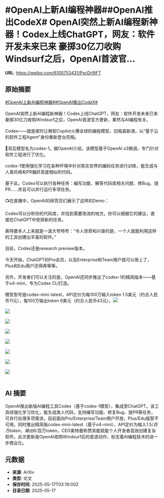 # #OpenAI上新AI编程神器##OpenAI推出CodeX# OpenAI突然上新AI编程新神器！Codex上线ChatGPT，网友：软件开发未来已来 豪掷30亿刀收购Windsurf之后，OpenAI首波官...

**URL**: https://weibo.com/6105753431/PscDr9IFT

## 原始摘要

<a href="https://m.weibo.cn/search?containerid=231522type%3D1%26t%3D10%26q%3D%23OpenAI%E4%B8%8A%E6%96%B0AI%E7%BC%96%E7%A8%8B%E7%A5%9E%E5%99%A8%23&amp;extparam=%23OpenAI%E4%B8%8A%E6%96%B0AI%E7%BC%96%E7%A8%8B%E7%A5%9E%E5%99%A8%23" data-hide=""><span class="surl-text">#OpenAI上新AI编程神器#</span></a><a href="https://m.weibo.cn/search?containerid=231522type%3D1%26t%3D10%26q%3D%23OpenAI%E6%8E%A8%E5%87%BACodeX%23&amp;extparam=%23OpenAI%E6%8E%A8%E5%87%BACodeX%23" data-hide=""><span class="surl-text">#OpenAI推出CodeX#</span></a> <br><br>OpenAI突然上新AI编程新神器！Codex上线ChatGPT，网友：软件开发未来已来 豪掷30亿刀收购Windsurf之后，OpenAI首波官方更新，果然与AI编程有关。<br><br>Codex——就是彼时让微软Copilot火爆全球的编程模型，旧瓶装新酒，以“基于云的软件工程Agent”身份重新登台亮相。<br><br>🤖背后模型名为codex-1。据OpenAI介绍，该模型基于OpenAI o3微调，专门针对软件工程进行了优化。<br><br>codex-1使用强化学习在各种环境中针对真实世界的编码任务进行训练，能生成与人类风格和PR偏好高度相似的代码。<br><br>基于此，Codex可以执行各种任务：编写功能、解答代码库相关问题、修Bug、提PR……并且可以并行运行多项任务。<br><br>📺在直播中，OpenAI的研究员们展示了这样的Demo：<br><br>Codex可以分析你的代码库，并找到需要改进的地方。你可以根据它的建议，直接在ChatGPT中安排新的任务。<br><br>奥特曼本人上来就是一波大夸特夸：“令人惊奇和兴奋的是，一个人就能利用这样的工具创建出丰富的软件。”<br><br>目前，Codex还是research preview版本。<br><br>今天开始，ChatGPT的Pro会员，以及Enterprise和Team用户就可以用上了，Plus和Edu用户还得再等等。<br><br>另外，开发者们可以关注的是，OpenAI还同步推出了codex-1的精简版本——基于o4-mini，专为Codex CLI打造。<br><br>模型型号是codex-mini-latest，API定价为每100万输入token 1.5美元（约合人民币11元），每100万输出token 6美元（约合人民币43元）。<img style="" src="https://tvax1.sinaimg.cn/large/006Fd7o3ly1i1i7trmd50j30u013ztad.jpg" referrerpolicy="no-referrer"><br><br><img style="" src="https://tvax2.sinaimg.cn/large/006Fd7o3ly1i1i7ts6msbj30u0140wfu.jpg" referrerpolicy="no-referrer"><br><br><img style="" src="https://tvax3.sinaimg.cn/large/006Fd7o3ly1i1i7tskb49j30u00gs760.jpg" referrerpolicy="no-referrer"><br><br><img style="" src="https://tvax4.sinaimg.cn/large/006Fd7o3ly1i1i7ttjeaej30u0140af9.jpg" referrerpolicy="no-referrer"><br><br><img style="" src="https://tvax3.sinaimg.cn/large/006Fd7o3ly1i1i7tturhtj30u01400vh.jpg" referrerpolicy="no-referrer"><br><br><img style="" src="https://tvax1.sinaimg.cn/large/006Fd7o3ly1i1i7tu4u7zj30om0i8jts.jpg" referrerpolicy="no-referrer"><br><br><img style="" src="https://tvax1.sinaimg.cn/large/006Fd7o3ly1i1i7tugdtwj30u013zjuy.jpg" referrerpolicy="no-referrer"><br><br><img style="" src="https://tvax1.sinaimg.cn/large/006Fd7o3ly1i1i7turfwhj30u00ggabm.jpg" referrerpolicy="no-referrer"><br><br>

## AI 摘要

OpenAI推出新版AI编程工具Codex（基于codex-1模型），集成至ChatGPT。该工具经强化学习优化，能生成类人代码，支持编写功能、修复Bug、提PR等任务，可并行处理多项需求。目前面向Pro/Enterprise/Team用户开放，Plus/Edu版暂不可用。同时推出精简版codex-mini-latest（基于o4-mini），API定价为输入$1.5/百万token，输出$6/百万token。CEO奥特曼称赞其能赋能个人开发者高效创建复杂软件。此次更新是OpenAI收购Windsurf后的首波动作，标志着AI编程技术的进一步商业化。

## 元数据

- **来源**: ArXiv
- **类型**: 论文
- **保存时间**: 2025-05-17T03:19:00Z
- **目录日期**: 2025-05-17
